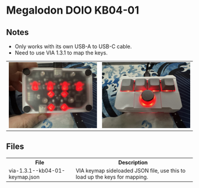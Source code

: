 # Megalodon DOIO KB04-01

## Notes

- Only works with its own USB-A to USB-C cable.
- Need to use VIA 1.3.1 to map the keys.

<table>
  <tr>
  <td>
    <img src="./front.jpeg" />
  </td>
  <td>
    <img src="./back.jpeg" />
  </td>
  </tr>
</table>

## Files

<table>
  <tr>
  <th>File</th>
  <th>Description</th>
  </tr>
  <tr>
  <td>
    via-1.3.1--kb04-01-keymap.json
  </td>
  <td>
    VIA keymap sideloaded JSON file, use this to load up the keys for mapping.
  </td>
  </tr>
</table>
